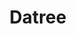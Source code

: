 ---
codehost: https://github.com/https://github.com/datreeio/datree
facebook: https://facebook.com/datreeio
linkedin: https://linkedin.com/company/datreeio
logohandle: datreeio
sort: datree
title: Datree
twitter: https://x.com/datreeio
website: https://www.datree.io/
---